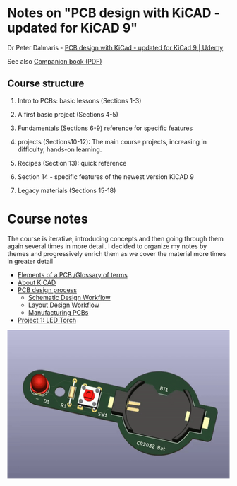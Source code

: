 # Notes on "PCB design with KiCAD - updated for KiCAD 9"

Dr Peter Dalmaris - [PCB design with KiCad - updated for KiCad 9 | Udemy](https://www.udemy.com/course/kicad-like-a-pro-3e/)

See also [Companion book (PDF)](./assets/KiCadLikeaPro3e_Course_Companion.pdf)

## Course structure

1. Intro to PCBs: basic lessons (Sections 1-3)

2. A first basic project (Sections 4-5)
3. Fundamentals (Sections 6-9) reference for specific features  
4. projects (Sections10-12): The main course projects, increasing in difficulty, hands-on learning. 
5. Recipes (Section 13): quick reference
6. Section 14 - specific features of the newest version KiCAD 9 
7. Legacy materials (Sections 15-18)

# Course notes

The course is iterative, introducing concepts and then going through them again several times in more detail. I decided to organize my notes by themes and progressively enrich them as we cover the material more times in greater detail 

- [Elements of a PCB /Glossary of terms](./elements_of_a_PCB.md)
- [About KiCAD](./About_KiCAD.md)
- [PCB design process](PCB_design_process.md)
  - [Schematic Design Workflow](./schematic_design_workflow.md)
  - [Layout Design Workflow](layout_design_workflow.md)
  - [Manufacturing PCBs](manufacturing_PCBs.md)
- [Project 1: LED Torch](../projects/LED_torch/README.md) 

![](./assets/my_1st_PCB.gif)

 



